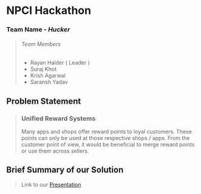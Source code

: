 # NPCI Hackathon
### Team Name - *Hucker*
> ###### Team Members
> - Rayan Halder ( Leader )
> - Suraj Khot
> - Krish Agarwal
> - Saransh Yadav

## Problem Statement

> ### Unified Reward Systems
>
> Many apps and shops offer reward points to loyal customers. These points can only be used at those respective shops / apps. From the customer point of view, it would be beneficial to merge reward points or use them across sellers.

## Brief Summary of our Solution


> Link to our [Presentation](https://docs.google.com/presentation/d/e/2PACX-1vREr8j74FDXvrvTm-7d6b8uVqr7pwL-kQQ78UtvZLIQA-B5s5g1sftr8iy6GznI5GnVFWvYZbaVTXY1/pub?start=false&loop=false&delayms=3000)


